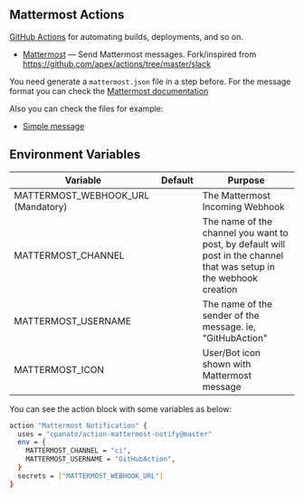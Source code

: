 ## Mattermost Actions

[GitHub Actions](https://github.com/features/actions) for automating builds, deployments, and so on.

- [Mattermost](https://mattermost.com) — Send Mattermost messages. Fork/inspired from https://github.com/apex/actions/tree/master/slack


You need generate a `mattermost.json` file in a step before.
For the message format you can check the [Mattermost documentation](https://docs.mattermost.com/developer/webhooks-incoming.html)

Also you can check the files for example:

 - [Simple message](./mattermost_simple.json)

## Environment Variables

Variable                            | Default                | Purpose
---------------                     |------------------------|-----------------------------------------------------------------------
MATTERMOST_WEBHOOK_URL (Mandatory)  | ` `                    | The Mattermost Incoming Webhook
MATTERMOST_CHANNEL                  | ` `                    | The name of the channel you want to post, by default will post in the channel that was setup in the webhook creation
MATTERMOST_USERNAME                 | ` `                    | The name of the sender of the message. ie, "GitHubAction"
MATTERMOST_ICON                     | ` `                    | User/Bot icon shown with Mattermost message

You can see the action block with some variables as below:

```bash
action "Mattermost Notification" {
  uses = "cpanato/action-mattermost-notify@master"
  env = {
    MATTERMOST_CHANNEL = "ci",
    MATTERMOST_USERNAME = "GitHubAction",
  }
  secrets = ["MATTERMOST_WEBHOOK_URL"]
}
```
